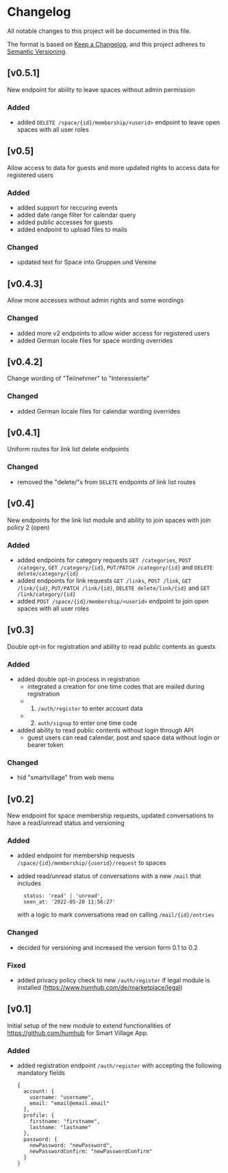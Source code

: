 # Changelog

All notable changes to this project will be documented in this file.

The format is based on [Keep a Changelog](https://keepachangelog.com),
and this project adheres to [Semantic Versioning](https://semver.org/).

## [v0.5.1]

New endpoint for ability to leave spaces without admin permission

### Added

- added `DELETE /space/{id}/membership/<userid>` endpoint to leave open spaces with all user roles

## [v0.5]

Allow access to data for guests and more updated rights to access data for registered users

### Added

- added support for reccuring events
- added date range filter for calendar query
- added public accesses for guests
- added endpoint to upload files to mails

### Changed

- updated text for Space into Gruppen und Vereine

## [v0.4.3]

Allow more accesses without admin rights and some wordings

### Changed

- added more v2 endpoints to allow wider access for registered users
- added German locale files for space wording overrides

## [v0.4.2]

Change wording of "Teilnehmer" to "Interessierte"

### Changed

- added German locale files for calendar wording overrides

## [v0.4.1]

Uniform routes for link list delete endpoints

### Changed

- removed the "delete/"s from `DELETE` endpoints of link list routes

## [v0.4]

New endpoints for the link list module and ability to join spaces with join policy 2 (open)

### Added

- added endpoints for category requests `GET /categories`, `POST /category`, `GET /category/{id}`, `PUT/PATCH /category/{id}` and `DELETE delete/category/{id}`
- added endpoints for link requests `GET /links`, `POST /link`, `GET /link/{id}`, `PUT/PATCH /link/{id}`, `DELETE delete/link/{id}` and `GET /link/category/{id}`
- added `POST /space/{id}/membership/<userid>` endpoint to join open spaces with all user roles

## [v0.3]

Double opt-in for registration and ability to read public contents as guests

### Added

- added double opt-in process in registration
  - integrated a creation for one time codes that are mailed during registration
  - 1. `/auth/register` to enter account data
  - 2. `auth/signup` to enter one time code
- added ability to read public contents without login through API
  - guest users can read calendar, post and space data without login or bearer token

### Changed

- hid "smartvillage" from web menu

## [v0.2]

New endpoint for space membership requests, updated conversations to have a read/unread status and versioning

### Added

- added endpoint for membership requests `/space/{id}/membership/{userid}/request` to spaces
- added read/unread status of conversations with a new `/mail` that includes

  ```
    status: 'read' | 'unread',
    seen_at: '2022-05-20 11:56:27'
  ```

  with a logic to mark conversations read on calling `/mail/{id}/entries`


### Changed

- decided for versioning and increased the version form 0.1 to 0.2

### Fixed

- added privacy policy check to new `/auth/register` if legal module is installed (https://www.humhub.com/de/marketplace/legal)

## [v0.1]

Initial setup of the new module to extend functionalities of https://github.com/humhub for Smart Village App.

### Added

- added registration endpoint `/auth/register` with accepting the following mandatory fields

  ```
  {
    account: {
      username: "username",
      email: "email@email.email"
    },
    profile: {
      firstname: "firstname",
      lastname: "lastname"
    },
    password: {
      newPassword: "newPassword",
      newPasswordConfirm: "newPasswordConfirm"
    }
  }
  ```
